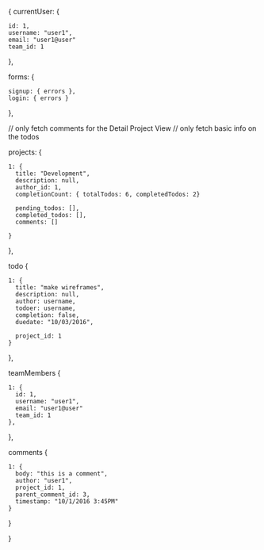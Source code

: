 {
  currentUser: {

    id: 1,
    username: "user1",
    email: "user1@user"
    team_id: 1

  },

  forms: {

    signup: { errors },
    login: { errors }

  },

  // only fetch comments for the Detail Project View
  // only fetch basic info on the todos

  projects: {

    1: {
      title: "Development",
      description: null,
      author_id: 1,
      completionCount: { totalTodos: 6, completedTodos: 2}

      pending_todos: [],
      completed_todos: [],
      comments: []

    }

  },

  todo {

    1: {
      title: "make wireframes",
      description: null,
      author: username,
      todoer: username,
      completion: false,
      duedate: "10/03/2016",

      project_id: 1
    }

  },


  teamMembers {

    1: {
      id: 1,
      username: "user1",
      email: "user1@user"
      team_id: 1
    },

  },


  comments {

    1: {
      body: "this is a comment",
      author: "user1",
      project_id: 1,
      parent_comment_id: 3,
      timestamp: "10/1/2016 3:45PM"
    }

  }

}
